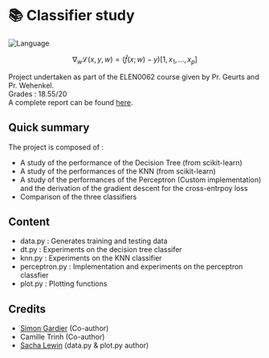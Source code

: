 # 📚 Classifier study
![Language](https://img.shields.io/badge/python-3670A0?style=for-the-badge)

```math
\nabla_w \mathcal{L}(x, y, w) = (\hat{f}(x; w) - y) \left[ 1, x_{1},..., x_{p} \right]
```

Project undertaken as part of the ELEN0062 course given by Pr. Geurts and Pr. Wehenkel.<br>
Grades : 18.55/20<br>
A complete report can be found [here](report.pdf).
## Quick summary

The project is composed of :
- A study of the performance of the Decision Tree (from scikit-learn)
- A study of the performances of the KNN (from scikit-learn)
- A study of the performances of the Perceptron (Custom implementation) and the derivation of the gradient descent for the cross-entrpoy loss
- Comparison of the three classifiers

## Content

- data.py : Generates training and testing data
- dt.py : Experiments on the decision tree classifer
- knn.py : Experiments on the KNN classifier
- perceptron.py : Implementation and experiments on the perceptron classfier
- plot.py : Plotting functions

## Credits
- [Simon Gardier](https://github.com/simon-gardier) (Co-author)
- Camille Trinh (Co-author)
- [Sacha Lewin](https://iml.isach.be/) (data.py & plot.py author) 


